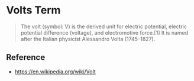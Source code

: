 # Volts Term
> The volt (symbol: V) is the derived unit for electric potential, electric potential difference (voltage), and electromotive force.[1] It is named after the Italian physicist Alessandro Volta (1745–1827).

## Reference
* https://en.wikipedia.org/wiki/Volt
